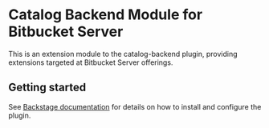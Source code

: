 # Catalog Backend Module for Bitbucket Server

This is an extension module to the catalog-backend plugin,
providing extensions targeted at Bitbucket Server offerings.

## Getting started

See [Backstage documentation](https://backstage.io/docs/integrations/bitbucketServer/discovery)
for details on how to install and configure the plugin.
